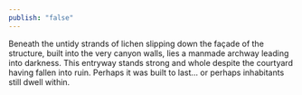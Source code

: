 ```yaml
---
publish: "false"
---
```

Beneath the untidy strands of lichen slipping down the façade of the structure, built into the very canyon walls, lies a manmade archway leading into darkness. This entryway stands strong and whole despite the courtyard having fallen into ruin. Perhaps it was built to last… or perhaps inhabitants still dwell within.
